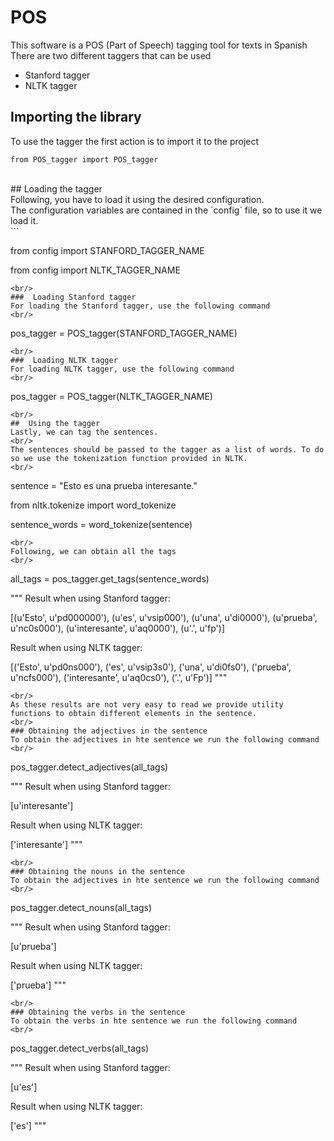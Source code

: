 # POS

This software is a POS (Part of Speech) tagging tool for texts in Spanish
<br/>
There are two different taggers that can be used
* Stanford tagger
* NLTK tagger

##  Importing the library
To use the tagger the first action is to import it to the project
```
from POS_tagger import POS_tagger
```
<br/>
##  Loading the tagger
<br/>
Following, you have to load it using the desired configuration.
<br/>
The configuration variables are contained in the `config` file, so to use it we load it.
<br/>
```

from config import STANFORD_TAGGER_NAME

from config import NLTK_TAGGER_NAME
```
<br/>
###  Loading Stanford tagger
For loading the Stanford tagger, use the following command
<br/>
```
pos_tagger = POS_tagger(STANFORD_TAGGER_NAME)
```
<br/>
###  Loading NLTK tagger
For loading NLTK tagger, use the following command
<br/>
```
pos_tagger = POS_tagger(NLTK_TAGGER_NAME)
```
<br/>
##  Using the tagger
Lastly, we can tag the sentences.
<br/>
The sentences should be passed to the tagger as a list of words. To do so we use the tokenization function provided in NLTK.
<br/>
```
sentence = "Esto es una prueba interesante."

from nltk.tokenize import word_tokenize

sentence_words = word_tokenize(sentence)
```
<br/>
Following, we can obtain all the tags
<br/>
```
all_tags = pos_tagger.get_tags(sentence_words)

"""
Result when using Stanford tagger:

[(u'Esto', u'pd000000'), (u'es', u'vsip000'), (u'una', u'di0000'), (u'prueba', u'nc0s000'), (u'interesante', u'aq0000'), (u'.', u'fp')]

Result when using NLTK tagger:

[('Esto', u'pd0ns000'), ('es', u'vsip3s0'), ('una', u'di0fs0'), ('prueba', u'ncfs000'), ('interesante', u'aq0cs0'), ('.', u'Fp')]
"""
```
<br/>
As these results are not very easy to read we provide utility functions to obtain different elements in the sentence.
<br/>
### Obtaining the adjectives in the sentence
To obtain the adjectives in hte sentence we run the following command
<br/>
```
pos_tagger.detect_adjectives(all_tags)

"""
Result when using Stanford tagger:

[u'interesante']

Result when using NLTK tagger:

['interesante']
"""
```
<br/>
### Obtaining the nouns in the sentence
To obtain the adjectives in hte sentence we run the following command
<br/>
```
pos_tagger.detect_nouns(all_tags)

"""
Result when using Stanford tagger:

[u'prueba']

Result when using NLTK tagger:

['prueba']
"""
```
<br/>
### Obtaining the verbs in the sentence
To obtain the verbs in hte sentence we run the following command
<br/>
```
pos_tagger.detect_verbs(all_tags)

"""
Result when using Stanford tagger:

[u'es']

Result when using NLTK tagger:

['es']
"""
```
